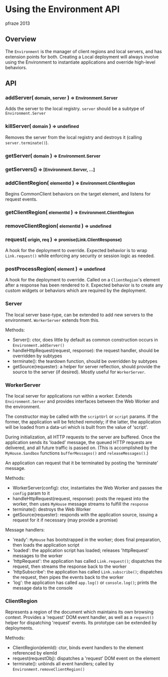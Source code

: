 Using the Environment API
=========================

pfraze 2013


## Overview

The `Environment` is the manager of client regions and local servers, and has extension points for both. Creating a Local deployment will always involve using the Environment to instantiate applications and override high-level behaviors.


## API

### addServer( <small>domain, server</small> ) <small>=> Environment.Server</small>

Adds the server to the local registry. `server` should be a subtype of `Environment.Server`

### killServer( <small>domain</small> ) <small>=> undefined</small>

Removes the server from the local registry and destroys it (calling `server.terminate()`).

### getServer( <small>domain</small> ) <small>=> Environment.Server</small>

### getServers() <small>=> [Environment.Server, ...]</small>

### addClientRegion( <small>elementId</small> ) <small>=> Environment.ClientRegion</small>

Begins CommonClient behaviors on the target element, and listens for request events.

### getClientRegion( <small>elementId</small> ) <small>=> Environment.ClientRegion</small>

### removeClientRegion( <small>elementId</small> ) <small>=> undefined</small>

### request( <small>origin, req</small> ) <small>=> promise(Link.ClientResponse)</small>

A hook for the deployment to override. Expected behavior is to wrap `Link.request()` while enforcing any security or session logic as needed.

### postProcessRegion( <small>element</small> ) <small>=> undefined</small>

A hook for the deployment to override. Called on a `ClientRegion`'s element after a response has been rendered to it. Expected behavior is to create any custom widgets or behaviors which are required by the deployment.

### Server

The local server base-type, can be extended to add new servers to the environment. `WorkerServer` extends from this.

Methods:

 - Server(): ctor, does little by default as common construction occurs in `Environment.addServer()`
 - handleHttpRequest(request, response): the request handler, should be overridden by subtypes
 - terminate(): the teardown function, should be overridden by subtypes
 - getSource(requester): a helper for server reflection, should provide the source to the server (if desired). Mostly useful for `WorkerServer`.

### WorkerServer

The local server for applications run within a worker. Extends `Environment.Server` and provides interfaces between the Web Worker and the environment.

The constructor may be called with the `scriptUrl` or `script` params. If the former, the application will be fetched remotely; if the latter, the application will be loaded from a data-uri which is built from the value of 'script'.

During initialization, all HTTP requests to the server are buffered. Once the application sends its 'loaded' message, the queued HTTP requests are delivered, and all future traffic is passed on. (This is accomplished by the `MyHouse.Sandbox` functions `bufferMessages()` and `releaseMessages()`.)

An application can request that it be terminated by posting the 'terminate' message.

Methods:

 - WorkerServer(config): ctor, instantiates the Web Worker and passes the `config` param to it
 - handleHttpRequest(request, response): posts the request into the worker, then uses `MyHouse` message streams to fulfill the `response`
 - terminate(): destroys the Web Worker
 - getSource(requester): responds with the application source, issuing a request for it if necessary (may provide a promise)

Message handlers:

 - 'ready': `MyHouse` has bootstrapped in the worker; does final preparation, then loads the application script
 - 'loaded': the application script has loaded; releases 'httpRequest' messages to the worker
 - 'httpRequest': the application has called `Link.request()`; dispatches the request, then streams the response back to the worker
 - 'httpSubscribe': the application has called `Link.subscribe()`; dispatches the request, then pipes the events back to the worker
 - 'log': the application has called `app.log()` or `console.log()`; prints the message data to the console

### ClientRegion

Represents a region of the document which maintains its own browsing context. Provides a 'request' DOM event handler, as well as a `request()` helper for dispatching 'request' events. Its prototype can be extended by deployments.

Methods:

 - ClientRegion(elemId): ctor, binds event handlers to the element referenced by elemId
 - request(requestObj): dispatches a 'request' DOM event on the element
 - terminate(): unbinds all event handlers; called by `Environment.removeClientRegion()`
